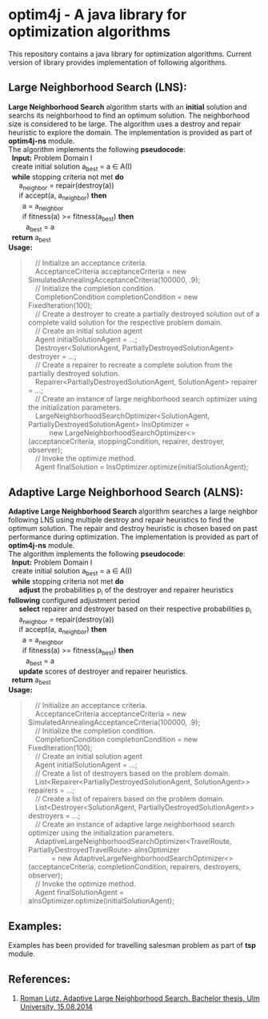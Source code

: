 # optim4j - A java library for optimization algorithms
This repository contains a java library for optimization algorithms. Current version of library provides implementation of following algorithms.
## Large Neighborhood Search (LNS): 
**Large Neighborhood Search** algorithm starts with an **initial** solution and searchs its neighborhood to find an optimum solution. The neighborhood size is considered to be large. The algorithm uses a destroy and repair heuristic to explore the domain. The implementation is provided as part of **optim4j-ns** module.
<br/>The algorithm implements the following **pseudocode**:
<br/>&ensp;**Input:** Problem Domain I
<br/>&ensp;create initial solution a<sub>best</sub> = a ∈ A(I)
<br/>&ensp;**while** stopping criteria not met **do**
<br/>&ensp;&ensp;&ensp;a<sub>neighbor</sub> = repair(destroy(a))
<br/>&ensp;&ensp;&ensp;if accept(a, a<sub>neighbor</sub>) **then**
<br/>&ensp;&ensp;&ensp;&ensp;a = a<sub>neighbor</sub>
<br/>&ensp;&ensp;&ensp;&ensp;if fitness(a) >= fitness(a<sub>best</sub>) **then**
<br/>&ensp;&ensp;&ensp;&ensp;&ensp;a<sub>best</sub> = a
<br/>&ensp;**return** a<sub>best</sub>
<br/>**Usage:**
>&ensp;&ensp;// Initialize an acceptance criteria.
<br/>&ensp;&ensp;AcceptanceCriteria acceptanceCriteria = new SimulatedAnnealingAcceptanceCriteria(100000, .9);
<br/>&ensp;&ensp;// Initialize the completion condition.
<br/>&ensp;&ensp;CompletionCondition completionCondition = new FixedIteration(100);
<br/>&ensp;&ensp;// Create a destroyer to create a partially destroyed solution out of a complete valid solution for the respective problem domain.
<br/>&ensp;&ensp;// Create an initial solution agent
<br/>&ensp;&ensp;Agent initialSolutionAgent = ...;
<br/>&ensp;&ensp;Destroyer<SolutionAgent, PartiallyDestroyedSolutionAgent> destroyer = ...;
<br/>&ensp;&ensp;// Create a repairer to recreate a complete solution from the partially destroyed solution.
<br/>&ensp;&ensp;Repairer<PartiallyDestroyedSolutionAgent, SolutionAgent> repairer = ...;
<br/>&ensp;&ensp;// Create an instance of large neighborhood search optimizer using the initialization parameters.
<br/>&ensp;&ensp;LargeNeighborhoodSearchOptimizer<SolutionAgent, PartiallyDestroyedSolutionAgent> lnsOptimizer =
<br/>&ensp;&ensp;&ensp;&ensp;&ensp;&ensp;new LargeNeighborhoodSearchOptimizer<>(acceptanceCriteria, stoppingCondition, repairer, destroyer, observer);
<br/>&ensp;&ensp;// Invoke the optimize method.
<br/>&ensp;&ensp;Agent finalSolution = lnsOptimizer.optimize(initialSolutionAgent);


## Adaptive Large Neighborhood Search (ALNS):
**Adaptive Large Neighborhood Search** algorithm searches a large neighbor following LNS using multiple destroy and repair heuristics to find the optimum solution. The repair and destroy heuristic is chosen based on past performance during optimization. The implementation is provided as part of **optim4j-ns** module.
<br/>The algorithm implements the following **pseudocode**:
<br/>&ensp;**Input:** Problem Domain I
<br/>&ensp;create initial solution a<sub>best</sub> = a ∈ A(I)
<br/>&ensp;**while** stopping criteria not met **do**
<br/>&ensp;&ensp;&ensp;**adjust** the probabilities p<sub>i</sub> of the destroyer and repairer heuristics **following** configured adjustment period
<br/>&ensp;&ensp;&ensp;**select** repairer and destroyer based on their respective probabilities p<sub>i</sub>
<br/>&ensp;&ensp;&ensp;a<sub>neighbor</sub> = repair(destroy(a))
<br/>&ensp;&ensp;&ensp;if accept(a, a<sub>neighbor</sub>) **then**
<br/>&ensp;&ensp;&ensp;&ensp;a = a<sub>neighbor</sub>
<br/>&ensp;&ensp;&ensp;&ensp;if fitness(a) >= fitness(a<sub>best</sub>) **then**
<br/>&ensp;&ensp;&ensp;&ensp;&ensp;a<sub>best</sub> = a
<br/>&ensp;&ensp;&ensp;**update** scores of destroyer and repairer heuristics.
<br/>&ensp;**return** a<sub>best</sub>
<br/>**Usage:**
>&ensp;&ensp;// Initialize an acceptance criteria.
<br/>&ensp;&ensp;AcceptanceCriteria acceptanceCriteria = new SimulatedAnnealingAcceptanceCriteria(100000, .9);
<br/>&ensp;&ensp;// Initialize the completion condition.
<br/>&ensp;&ensp;CompletionCondition completionCondition = new FixedIteration(100);
<br/>&ensp;&ensp;// Create an initial solution agent
<br/>&ensp;&ensp;Agent initialSolutionAgent = ...;
<br/>&ensp;&ensp;// Create a list of destroyers based on the problem domain.
<br/>&ensp;&ensp;List<Repairer<PartiallyDestroyedSolutionAgent, SolutionAgent>> repairers = ...;
<br/>&ensp;&ensp;// Create a list of repairers based on the problem domain.
<br/>&ensp;&ensp;List<Destroyer<SolutionAgent, PartiallyDestroyedSolutionAgent>> destroyers = ...;
<br/>&ensp;&ensp;// Create an instance of adaptive large neighborhood search optimizer using the initialization parameters.
<br/>&ensp;&ensp;AdaptiveLargeNeighborhoodSearchOptimizer<TravelRoute, PartiallyDestroyedTravelRoute> alnsOptimizer
><br/>&ensp;&ensp;&ensp;&ensp;&ensp;&ensp; = new AdaptiveLargeNeighborhoodSearchOptimizer<>(acceptanceCriteria, completionCondition, repairers, destroyers, observer);
<br/>&ensp;&ensp;// Invoke the optimize method.
<br/>&ensp;&ensp;Agent finalSolutionAgent = alnsOptimizer.optimize(initialSolutionAgent);

## Examples:
Examples has been provided for travelling salesman problem as part of **tsp** module.

## References:
1) [Roman Lutz. Adaptive Large Neighborhood Search. Bachelor thesis, Ulm University, 15.08.2014](https://d-nb.info/1072464683/34)
